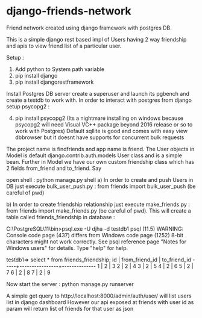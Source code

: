 # django-friends-network
Friend network created using django framework with postgres DB. 

This is a simple django rest based impl of Users having 2 way friendship and apis to view friend list of a particular user.

Setup :
1) Add python to System path variable
2) pip install django
3) pip install djangorestframework

Install Postgres DB server create a superuser and launch its pgbench and create a testdb to work with.
In order to interact with postgres from django setup psycopg2 :

4) pip install psycopg2
(Its a nightmare installing on windows because psycopg2 will need Visual VC++ package beyond 2016 release or so to work with Postgres)
Default sqllite is good and comes with easy view dbbrowser but it doesnt have supports for concurrent bulk requests

The project name is findfriends and app name is friend.
The User objects in Model is default django.contrib.auth.models User class and is a simple bean. Further in Model we have our own custom friendship class which has 2 fields from_friend and to_friend. Say

open shell : python manage.py shell
a) In order to create and push Users in DB just execute bulk_user_push.py :
    from friends import bulk_user_push (be careful of pwd)
 
b) In order to create friendship relationship just execute make_friends.py :
    from friends import make_friends.py (be careful of pwd). This will create a table called friends_friendship in database :
    
C:\PostgreSQL\11\bin>psql.exe -U djha -d testdb1
psql (11.5)
WARNING: Console code page (437) differs from Windows code page (1252)
         8-bit characters might not work correctly. See psql reference
         page "Notes for Windows users" for details.
Type "help" for help.

testdb1=> select * from friends_friendship;
 id  | from_friend_id | to_friend_id
-----+----------------+--------------
   1 |              2 |            3
   2 |              2 |            4
   3 |              2 |            5
   4 |              2 |            6
   5 |              2 |            7
   6 |              2 |            8
   7 |              2 |            9
   

Now start the server : 
python manage.py runserver

A simple get query to http://localhost:8000/admin/auth/user/ will list users list in django dashboard
However our api exposed at friends with user id as param will return list of friends for that user as json


